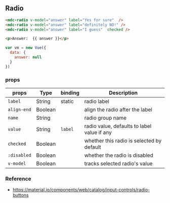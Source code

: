 ## Radio

```html
<mdc-radio v-model="answer" label="Yes for sure"  />
<mdc-radio v-model="answer" label="definitely NO!" />
<mdc-radio v-model="answer" label="I guess"  checked />

<p>Answer:  {{ answer }}</p>
```

```javascript
var vm = new Vue({
  data: {
    answer: null
  }
})
```

### props

| props | Type | binding | Description |
|-------|------|---------|-------------|
|`label`| String|static| radio label |
|`align-end`| Boolean|| align the radio after the label |
|`name`|String|| radio group name  |
|`value`|String| `label`| radio value, defaults to label value if any |
|`checked`|Boolean|| whether this radio is selected by default |
|`:disabled`| Boolean|| whether the radio is disabled |
|`v-model`| Boolean|| tracks selected radio's value |

### Reference
- https://material.io/components/web/catalog/input-controls/radio-buttons

